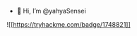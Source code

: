 - 👋 Hi, I’m @yahyaSensei

![[https://tryhackme.com/badge/1748821]]

<!---
yahyaSensei/yahyaSensei is a ✨ special ✨ repository because its `README.md` (this file) appears on your GitHub profile.
You can click the Preview link to take a look at your changes.
--->
